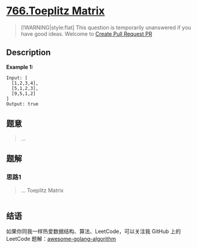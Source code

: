 # [766.Toeplitz Matrix][title]

> [!WARNING|style:flat]
> This question is temporarily unanswered if you have good ideas. Welcome to [Create Pull Request PR](https://github.com/kylesliu/awesome-golang-algorithm)

## Description

**Example 1:**

```
Input: [
  [1,2,3,4],
  [5,1,2,3],
  [9,5,1,2]
]
Output: true
```

## 题意
> ...

## 题解

### 思路1
> ...
Toeplitz Matrix
```go
```


## 结语

如果你同我一样热爱数据结构、算法、LeetCode，可以关注我 GitHub 上的 LeetCode 题解：[awesome-golang-algorithm][me]

[title]: https://leetcode.com/problems/toeplitz-matrix/
[me]: https://github.com/kylesliu/awesome-golang-algorithm
